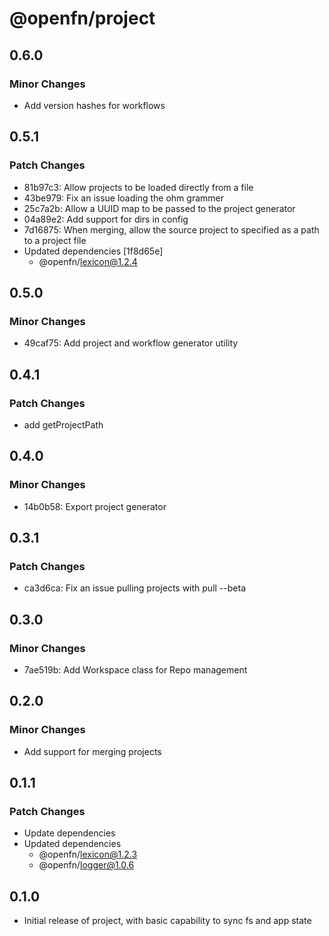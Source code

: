 # @openfn/project

## 0.6.0

### Minor Changes

- Add version hashes for workflows

## 0.5.1

### Patch Changes

- 81b97c3: Allow projects to be loaded directly from a file
- 43be979: Fix an issue loading the ohm grammer
- 25c7a2b: Allow a UUID map to be passed to the project generator
- 04a89e2: Add support for dirs in config
- 7d16875: When merging, allow the source project to specified as a path to a project file
- Updated dependencies [1f8d65e]
  - @openfn/lexicon@1.2.4

## 0.5.0

### Minor Changes

- 49caf75: Add project and workflow generator utility

## 0.4.1

### Patch Changes

- add getProjectPath

## 0.4.0

### Minor Changes

- 14b0b58: Export project generator

## 0.3.1

### Patch Changes

- ca3d6ca: Fix an issue pulling projects with pull --beta

## 0.3.0

### Minor Changes

- 7ae519b: Add Workspace class for Repo management

## 0.2.0

### Minor Changes

- Add support for merging projects

## 0.1.1

### Patch Changes

- Update dependencies
- Updated dependencies
  - @openfn/lexicon@1.2.3
  - @openfn/logger@1.0.6

## 0.1.0

- Initial release of project, with basic capability to sync fs and app state
